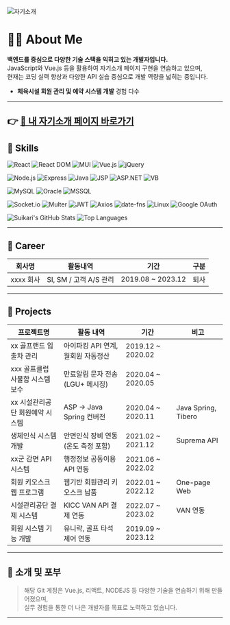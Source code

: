 ![자기소개](https://capsule-render.vercel.app/api?type=waving&height=200&color=gradient&text=Daehan%20Bang&reversal=false&textBg=false)
# 👨‍💻 About Me

**백엔드를 중심으로 다양한 기술 스택을 익히고 있는 개발자입니다.**  
JavaScript와 Vue.js 등을 활용하여 자기소개 페이지 구현을 연습하고 있으며,  
현재는 코딩 실력 향상과 다양한 API 실습 중심으로 개발 역량을 넓히는 중입니다.
- **체육시설 회원 관리 및 예약 시스템 개발** 경험 다수


---
👉 [👤 내 자기소개 페이지 바로가기](https://suikari.github.io/intro/main.html)
---

## 🔧 Skills
<!-- Frontend -->
![React](https://img.shields.io/badge/React-61DAFB?style=for-the-badge&logo=react&logoColor=white)
![React DOM](https://img.shields.io/badge/React--DOM-20232A?style=for-the-badge&logo=react&logoColor=white)
![MUI](https://img.shields.io/badge/MUI-007FFF?style=for-the-badge&logo=mui&logoColor=white)
![Vue.js](https://img.shields.io/badge/Vue.js-4FC08D?style=for-the-badge&logo=vue.js&logoColor=white)
![jQuery](https://img.shields.io/badge/jQuery-0769AD?style=for-the-badge&logo=jquery&logoColor=white)

<!-- Backend -->
![Node.js](https://img.shields.io/badge/Node.js-339933?style=for-the-badge&logo=node.js&logoColor=white)
![Express](https://img.shields.io/badge/Express-000000?style=for-the-badge&logo=express&logoColor=white)
![Java](https://img.shields.io/badge/Java-007396?style=for-the-badge&logo=openjdk&logoColor=white)
![JSP](https://img.shields.io/badge/JSP-E84D24?style=for-the-badge&logo=java&logoColor=white)
![ASP.NET](https://img.shields.io/badge/ASP-512BD4?style=for-the-badge&logo=.net&logoColor=white)
![VB](https://img.shields.io/badge/VB-452475?style=for-the-badge&logoColor=white)

<!-- Database -->
![MySQL](https://img.shields.io/badge/MySQL-4479A1?style=for-the-badge&logo=mysql&logoColor=white)
![Oracle](https://img.shields.io/badge/Oracle-F80000?style=for-the-badge&logo=oracle&logoColor=white)
![MSSQL](https://img.shields.io/badge/MSSQL-CC2927?style=for-the-badge&logo=microsoftsqlserver&logoColor=white)

<!-- 기타 라이브러리 & 도구 -->
![Socket.io](https://img.shields.io/badge/Socket.io-010101?style=for-the-badge&logo=socket.io&logoColor=white)
![Multer](https://img.shields.io/badge/Multer-333333?style=for-the-badge&logoColor=white)
![JWT](https://img.shields.io/badge/JWT-000000?style=for-the-badge&logo=jsonwebtokens&logoColor=white)
![Axios](https://img.shields.io/badge/Axios-5A29E4?style=for-the-badge&logo=axios&logoColor=white)
![date-fns](https://img.shields.io/badge/date--fns-007ACC?style=for-the-badge&logoColor=white)
![Linux](https://img.shields.io/badge/Linux-FCC624?style=for-the-badge&logo=linux&logoColor=black)
![Google OAuth](https://img.shields.io/badge/Google%20OAuth-4285F4?style=for-the-badge&logo=google&logoColor=white)

![Suikari's GitHub Stats](https://github-readme-stats.vercel.app/api?username=suikari&show_icons=true&theme=default) ![Top Languages](https://github-readme-stats.vercel.app/api/top-langs/?username=suikari&layout=compact)


---


## 🏢 Career

| 회사명 | 활동내역 | 기간 | 구분 |
|--------|----------|------|------|
| xxxx 회사 | SI, SM / 고객 A/S 관리 | 2019.08 ~ 2023.12 | 퇴사 |

---

## 🧩 Projects

| 프로젝트명 | 활동 내역 | 기간 | 비고 |
|------------|-----------|------|------|
| xx 골프랜드 입출차 관리 | 아이파킹 API 연계, 월회원 자동정산 | 2019.12 ~ 2020.02 |  |
| xxx 골프클럽 사물함 시스템 보수 | 만료알림 문자 전송 (LGU+ 메시징) | 2020.04 ~ 2020.05 |  |
| xx 시설관리공단 회원예약 시스템 | ASP → Java Spring 컨버전 | 2020.04 ~ 2020.11 | Java Spring, Tibero |
| 생체인식 시스템 개발 | 안면인식 장비 연동 (온도 측정 포함) | 2021.02 ~ 2021.12 | Suprema API |
| xx군 감면 API 시스템 | 행정정보 공동이용 API 연동 | 2021.06 ~ 2022.02 |  |
| 회원 키오스크 웹 프로그램 | 웹기반 회원관리 키오스크 납품 | 2022.01 ~ 2022.12 | One-page Web |
| 시설관리공단 결제 시스템 | KICC VAN API 결제 연동 | 2022.07 ~ 2023.02 | VAN 연동 |
| 회원 시스템 기능 개발 | 유니락, 골프 타석 제어 연동 | 2019.09 ~ 2023.12 |  |

---

## 📌 소개 및 포부

> 해당 Git 계정은 Vue.js, 리액트, NODEJS 등 다양한 기술을 연습하기 위해 만들어졌으며,  
> 실무 경험을 통한 더 나은 개발자를 목표로 노력하고 있습니다.

---
